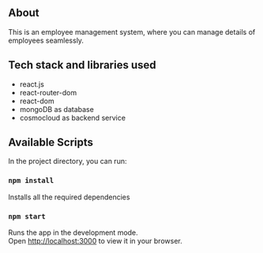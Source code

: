 ## About

This is an employee management system, where you can manage details of employees seamlessly.

## Tech stack and libraries used 

* react.js
* react-router-dom 
* react-dom
* mongoDB as database
* cosmocloud as backend service

## Available Scripts

In the project directory, you can run:

### `npm install`

Installs all the required dependencies 

### `npm start`

Runs the app in the development mode.\
Open [http://localhost:3000](http://localhost:3000) to view it in your browser.